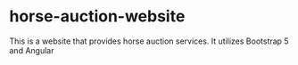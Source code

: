 # horse-auction-website
This is a website that provides horse auction services. It utilizes Bootstrap 5 and Angular
